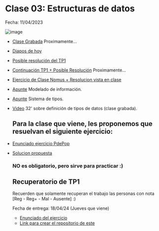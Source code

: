# Clase 03: Estructuras de datos

Fecha: 11/04/2023

![image](https://github.com/pdepjm/bitacoras/assets/87919995/666ac8a5-8dea-4e22-b31e-2c41796c8ff2)

* [Clase Grabada]() Proximamente...
* [Diapos de hoy](https://docs.google.com/presentation/d/1JtZzfINXaNt6SbWgqq7u2SeGDPLnTsokNKOxw_Jurcc/edit?usp=sharing)
* [Posible resolución del TP1](https://github.com/pdepjm/2024-f-tp1sueldo-asanzo/blob/main/src/Library.hs)
* [Continuación TP1 + Posible Resolución]() Proximamente...
* [Ejercicio de Clase Nomus + Resolucion vista en clase](https://github.com/pdepjm/2024-f-practica-nomus)
* [Apunte](https://docs.google.com/document/d/11C2UAbP70dP7sTID-ZxJm_a-5ypKxQUEuZr6GVk5yFI/edit) Modelado de información.
* [Apunte](https://docs.google.com/document/d/1q2o2zCBU2LOfJs3nWG7-r6SaFHCIU5c0M4CJNmqOIO0/edit) Sistema de tipos.
* [Video](https://www.youtube.com/watch?v=-nxoHX45o48&ab_channel=LucasSpigariol) 32' sobre definición de tipos de datos (clase grabada).

  ## Para la clase que viene, les proponemos que resuelvan el siguiente ejercicio:

* [Enunciado ejercicio PdePop](https://docs.google.com/document/d/1YSQqvULGcSTmLB9vcSMPWOABbtqqg8MS3zHinHD2f28/edit?usp=sharing)
* [Solucion propuesta](https://github.com/pdepjm/2024-f-practica-pdepop/blob/main/src/Library.hs)

  ### NO es obligatorio, pero sirve para practicar :)

  ## Recuperatorio de TP1
    Recuerden que solamente recuperan el trabajo las personas con nota [Reg - Reg+ - Mal - Ausente] :)

    Fecha de entrega: 18/04/24 (Jueves que viene)
    
  * [Enunciado del ejercicio](https://docs.google.com/document/d/1PfexwewKen_KTuM-tUjftch7E3LiCH7r4Jy-0MLL4AM/edit?usp=drivesdk)
  * [Link para crear el repositorio de este](https://classroom.github.com/a/IQ0cbQHJ)

  
